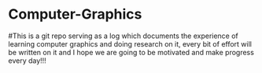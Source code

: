 # Computer-Graphics

#This is a git repo serving as a log which documents the experience of learning computer graphics and doing research on it, every bit of effort will be written on it and I hope we are going to be motivated and make progress every day!!!